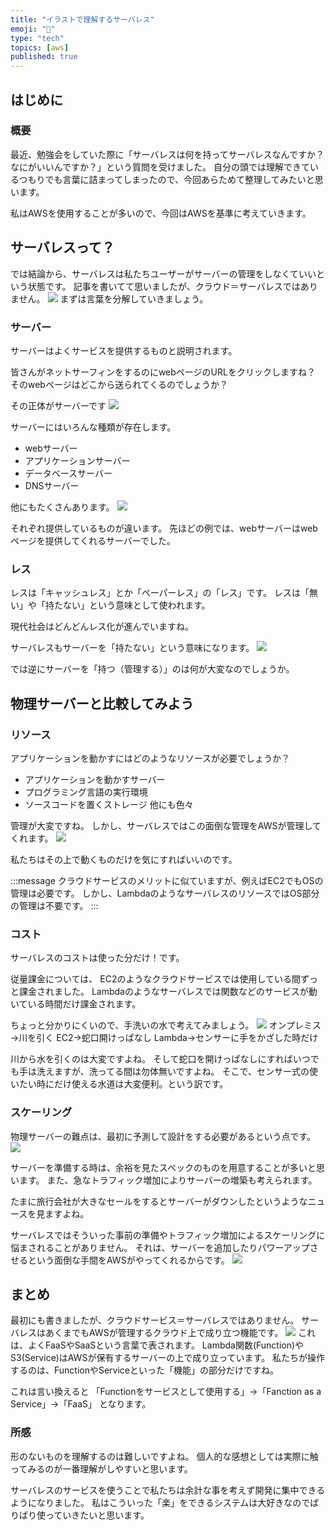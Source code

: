```yaml
---
title: "イラストで理解するサーバレス"
emoji: "🙅"
type: "tech" 
topics: [aws]
published: true
---
```

## はじめに
### 概要
最近、勉強会をしていた際に「サーバレスは何を持ってサーバレスなんですか？なにがいいんですか？」という質問を受けました。
自分の頭では理解できているつもりでも言葉に詰まってしまったので、今回あらためて整理してみたいと思います。

私はAWSを使用することが多いので、今回はAWSを基準に考えていきます。

## サーバレスって？
では結論から、サーバレスは私たちユーザーがサーバーの管理をしなくていいという状態です。
記事を書いてて思いましたが、クラウド＝サーバレスではありません。
![](/images/aaaa.png)
まずは言葉を分解していきましょう。

### サーバー

サーバーはよくサービスを提供するものと説明されます。

皆さんがネットサーフィンをするのにwebページのURLをクリックしますね？
そのwebページはどこから送られてくるのでしょうか？

その正体がサーバーです
![](/images/aaaaaaa.png)

サーバーにはいろんな種類が存在します。
- webサーバー
- アプリケーションサーバー
- データベースサーバー
- DNSサーバー

他にもたくさんあります。
![](/images/servers.png)

それぞれ提供しているものが違います。
先ほどの例では、webサーバーはwebページを提供してくれるサーバーでした。

### レス
レスは「キャッシュレス」とか「ペーパーレス」の「レス」です。
レスは「無い」や「持たない」という意味として使われます。

現代社会はどんどんレス化が進んでいますね。

サーバレスもサーバーを「持たない」という意味になります。
![](/images/less.png)

では逆にサーバーを「持つ（管理する）」のは何が大変なのでしょうか。

## 物理サーバーと比較してみよう
### リソース
アプリケーションを動かすにはどのようなリソースが必要でしょうか？

- アプリケーションを動かすサーバー
- プログラミング言語の実行環境
- ソースコードを置くストレージ
他にも色々

管理が大変ですね。
しかし、サーバレスではこの面倒な管理をAWSが管理してくれます。
![](/images/a2.png)

私たちはその上で動くものだけを気にすればいいのです。

:::message
クラウドサービスのメリットに似ていますが、例えばEC2でもOSの管理は必要です。
しかし、LambdaのようなサーバレスのリソースではOS部分の管理は不要です。
:::
### コスト
サーバレスのコストは使った分だけ！です。

従量課金については、
EC2のようなクラウドサービスでは使用している間ずっと課金されました。
Lambdaのようなサーバレスでは関数などのサービスが動いている時間だけ課金されます。

ちょっと分かりにくいので、手洗いの水で考えてみましょう。
![](/images/a9.png)
オンプレミス→川を引く
EC2→蛇口開けっぱなし
Lambda→センサーに手をかざした時だけ

川から水を引くのは大変ですよね。
そして蛇口を開けっぱなしにすればいつでも手は洗えますが、洗ってる間は勿体無いですよね。
そこで、センサー式の使いたい時にだけ使える水道は大変便利。という訳です。

### スケーリング
物理サーバーの難点は、最初に予測して設計をする必要があるという点です。
![](/images/a1.png)

サーバーを準備する時は、余裕を見たスペックのものを用意することが多いと思います。
また、急なトラフィック増加によりサーバーの増築も考えられます。

たまに旅行会社が大きなセールをするとサーバーがダウンしたというようなニュースを見ますよね。

サーバレスではそういった事前の準備やトラフィック増加によるスケーリングに悩まされることがありません。
それは、サーバーを追加したりパワーアップさせるという面倒な手間をAWSがやってくれるからです。 
![](/images/a8.png)

## まとめ
最初にも書きましたが、クラウドサービス＝サーバレスではありません。
サーバレスはあくまでもAWSが管理するクラウド上で成り立つ機能です。
![](/images/a7.png)
これは、よくFaaSやSaaSという言葉で表されます。
Lambda関数(Function)やS3(Service)はAWSが保有するサーバーの上で成り立っています。
私たちが操作するのは、FunctionやServiceといった「機能」の部分だけですね。

これは言い換えると
「Functionをサービスとして使用する」→「Fanction as a Service」→「FaaS」
となります。

### 所感
形のないものを理解するのは難しいですよね。
個人的な感想としては実際に触ってみるのが一番理解がしやすいと思います。

サーバレスのサービスを使うことで私たちは余計な事を考えず開発に集中できるようになりました。
私はこういった「楽」をできるシステムは大好きなのでばりばり使っていきたいと思います。
